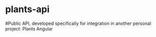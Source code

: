 # plants-api
#Public API, developed specifically for integration in another personal project: Plants Angular
